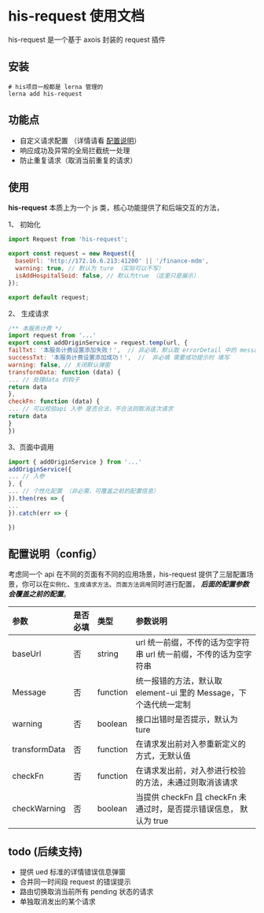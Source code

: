 # his-request 使用文档

his-request 是一个基于 axois 封装的 request 插件

## 安装

```shell
# his项目一般都是 lerna 管理的
lerna add his-request
```

## 功能点

- 自定义请求配置 （详情请看 [配置说明](#配置说明-config)）
- 响应成功及异常的全局拦截统一处理
- 防止重复请求（取消当前重复的请求）

## 使用

**his-request** 本质上为一个 js 类，核心功能提供了和后端交互的方法，

1、 初始化

```javascript
import Request from 'his-request';

export const request = new Request({
  baseUrl: 'http://172.16.6.213:41200' || '/finance-mdm',
  warning: true, // 默认为 ture （实际可以不写）
  isAddHospitalSoid: false, // 默认为true （这里只是展示）
});

export default request;
```

2、 生成请求

```javascript
/** 本服务计费 */
import request from '...'
export const addOriginService = request.temp(url, {
failTxt: '本服务计费设置添加失败！',  // 非必填，默认取 errorDetail 中的 message
successTxt: '本服务计费设置添加成功！',  //  非必填 需要成功提示时 填写
warning: false, // 关闭默认弹窗
transformData: function (data) {
... // 处理data 的钩子
return data
},
checkFn: function (data) {
... // 可以校验api 入参 是否合法，不合法则取消这次请求
return data
}
})
```

3、页面中调用

```javascript
import { addOriginService } from '...'
addOriginService({
... // 入参
}, {
... // 个性化配置 （非必需，可覆盖之前的配置信息）
}).then(res => {
...
}).catch(err => {

})
```

## 配置说明（config）

考虑同一个 api 在不同的页面有不同的应用场景，his-request 提供了三层配置场景，你可以在`实例化`、`生成请求方法`、`页面方法调用`同时进行配置，
**_后面的配置参数会覆盖之前的配置_**。

| 参数          | 是否必填 | 类型     | 参数说明                                                           |
| :------------ | :------- | :------- | :----------------------------------------------------------------- |
| baseUrl       | 否       | string   | url 统一前缀，不传的话为空字符串 url 统一前缀，不传的话为空字符串  |
| Message       | 否       | function | 统一报错的方法，默认取 element-ui 里的 Message，下个迭代统一定制   |
| warning       | 否       | boolean  | 接口出错时是否提示，默认为 ture                                    |
| transformData | 否       | function | 在请求发出前对入参重新定义的方式，无默认值                         |
| checkFn       | 否       | function | 在请求发出前，对入参进行校验的方法，未通过则取消该请求             |
| checkWarning  | 否       | boolean  | 当提供 checkFn 且 checkFn 未通过时，是否提示错误信息， 默认为 true |

## todo (后续支持)

- 提供 ued 标准的详情错误信息弹窗
- 合并同一时间段 request 的错误提示
- 路由切换取消当前所有 pending 状态的请求
- 单独取消发出的某个请求
